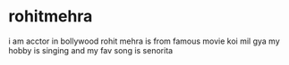 # rohitmehra
i am acctor in bollywood
rohit mehra is from famous movie koi mil gya
my hobby is singing and my fav song is senorita

